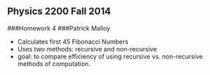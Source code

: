 ## Physics 2200 Fall 2014
###Homework 4
###Patrick Malloy
* Calculates first 45 Fibonacci Numbers
* Uses two methods: recursive and non-recursive
* goal: to compare efficiency of using recursive vs. non-recursive methods of computation.
